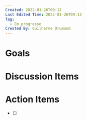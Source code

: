```yaml
---
Created: 2022-01-26T09:12
Last Edited Time: 2022-01-26T09:12
Tag:
  - Em progresso
Created By: Guilherme Drumond
---
```

# Goals

# Discussion Items

# Action Items

- [ ]